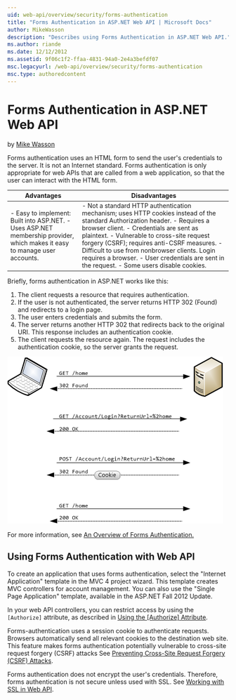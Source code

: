 ```yaml
---
uid: web-api/overview/security/forms-authentication
title: "Forms Authentication in ASP.NET Web API | Microsoft Docs"
author: MikeWasson
description: "Describes using Forms Authentication in ASP.NET Web API."
ms.author: riande
ms.date: 12/12/2012
ms.assetid: 9f06c1f2-ffaa-4831-94a0-2e4a3befdf07
msc.legacyurl: /web-api/overview/security/forms-authentication
msc.type: authoredcontent
---
```

Forms Authentication in ASP.NET Web API
====================
by [Mike Wasson](https://github.com/MikeWasson)

Forms authentication uses an HTML form to send the user's credentials to the server. It is not an Internet standard. Forms authentication is only appropriate for web APIs that are called from a web application, so that the user can interact with the HTML form.

| Advantages | Disadvantages |
| --- | --- |
| - Easy to implement: Built into ASP.NET. - Uses ASP.NET membership provider, which makes it easy to manage user accounts. | - Not a standard HTTP authentication mechanism; uses HTTP cookies instead of the standard Authorization header. - Requires a browser client. - Credentials are sent as plaintext. - Vulnerable to cross-site request forgery (CSRF); requires anti-CSRF measures. - Difficult to use from nonbrowser clients. Login requires a browser. - User credentials are sent in the request. - Some users disable cookies. |

Briefly, forms authentication in ASP.NET works like this:

1. The client requests a resource that requires authentication.
2. If the user is not authenticated, the server returns HTTP 302 (Found) and redirects to a login page.
3. The user enters credentials and submits the form.
4. The server returns another HTTP 302 that redirects back to the original URI. This response includes an authentication cookie.
5. The client requests the resource again. The request includes the authentication cookie, so the server grants the request.

![](forms-authentication/_static/image1.png)

For more information, see [An Overview of Forms Authentication.](../../../web-forms/overview/older-versions-security/introduction/an-overview-of-forms-authentication-cs.md)

## Using Forms Authentication with Web API

To create an application that uses forms authentication, select the "Internet Application" template in the MVC 4 project wizard. This template creates MVC controllers for account management. You can also use the "Single Page Application" template, available in the ASP.NET Fall 2012 Update.

In your web API controllers, you can restrict access by using the `[Authorize]` attribute, as described in [Using the [Authorize] Attribute](authentication-and-authorization-in-aspnet-web-api.md#auth3).

Forms-authentication uses a session cookie to authenticate requests. Browsers automatically send all relevant cookies to the destination web site. This feature makes forms authentication potentially vulnerable to cross-site request forgery (CSRF) attacks See [Preventing Cross-Site Request Forgery (CSRF) Attacks](preventing-cross-site-request-forgery-csrf-attacks.md).

Forms authentication does not encrypt the user's credentials. Therefore, forms authentication is not secure unless used with SSL. See [Working with SSL in Web API](working-with-ssl-in-web-api.md).
